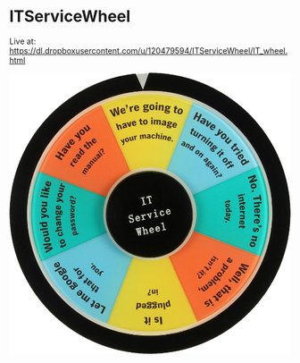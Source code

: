 # ITServiceWheel

Live at: https://dl.dropboxusercontent.com/u/120479594/ITServiceWheel/IT_wheel.html

![Alt text](IT_wheel.png?raw=true "Cover Image")

